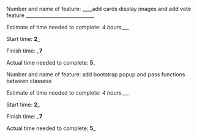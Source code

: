 Number and name of feature: ____add cards display images and add vote feature ____________________________

Estimate of time needed to complete: _4 hours____

Start time: __2___

Finish time: ___7__

Actual time needed to complete: __5___



Number and name of feature: add bootstrap popup and pass functions between classess

Estimate of time needed to complete: _4 hours____

Start time: __2___

Finish time: ___7__

Actual time needed to complete: __5___

